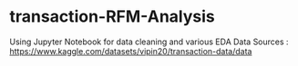 # transaction-RFM-Analysis

Using Jupyter Notebook for data cleaning and various EDA
Data Sources : https://www.kaggle.com/datasets/vipin20/transaction-data/data
